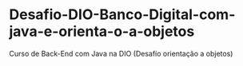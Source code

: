 # Desafio-DIO-Banco-Digital-com-java-e-orienta-o-a-objetos
Curso de Back-End com Java na DIO (Desafío orientação a objetos)
